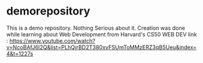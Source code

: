 # demorepository
This is a demo repository. Nothing Serious about it.
Creation was done while learning about Web Development from Harvard's CS50 WEB DEV
link : https://www.youtube.com/watch?v=NcoBAfJ6l2Q&list=PLhQjrBD2T380xvFSUmToMMzERZ3qB5Ueu&index=4&t=1227s

